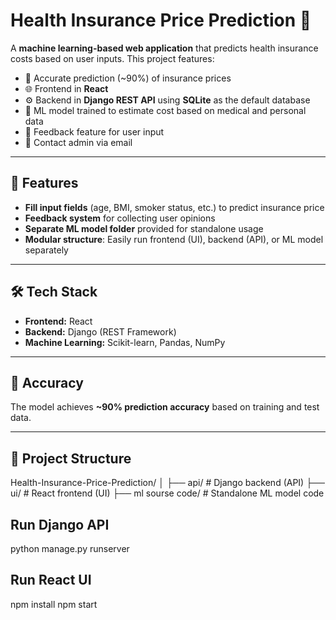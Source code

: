 # Health Insurance Price Prediction 🏥

A **machine learning-based web application** that predicts health insurance costs based on user inputs. This project features:

- 🔮 Accurate prediction (~90%) of insurance prices
- 🌐 Frontend in **React**
- ⚙️ Backend in **Django REST API** using **SQLite** as the default database
- 🤖 ML model trained to estimate cost based on medical and personal data
- 📝 Feedback feature for user input  
- 📧 Contact admin via email  

---

## 🚀 Features

- **Fill input fields** (age, BMI, smoker status, etc.) to predict insurance price
- **Feedback system** for collecting user opinions
- **Separate ML model folder** provided for standalone usage
- **Modular structure**: Easily run frontend (UI), backend (API), or ML model separately

---

## 🛠️ Tech Stack

- **Frontend:** React
- **Backend:** Django (REST Framework)
- **Machine Learning:** Scikit-learn, Pandas, NumPy

---

## 🧪 Accuracy

The model achieves **~90% prediction accuracy** based on training and test data.

---

## 📂 Project Structure

Health-Insurance-Price-Prediction/
│
├── api/ # Django backend (API)
├── ui/ # React frontend (UI)
├── ml sourse code/ # Standalone ML model code

## Run Django API
python manage.py runserver

## Run React UI
npm install
npm start

